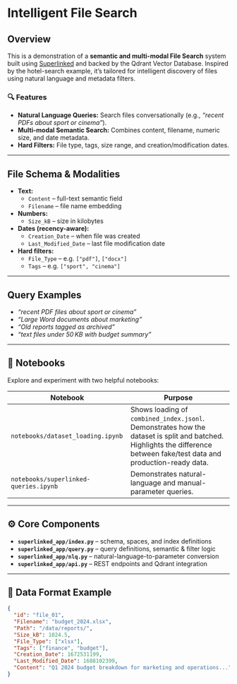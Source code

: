 # Intelligent File Search

## Overview

This is a demonstration of a **semantic and multi-modal File Search** system built using [Superlinked](https://github.com/superlinked/superlinked) and backed by the Qdrant Vector Database. Inspired by the hotel-search example, it’s tailored for intelligent discovery of files using natural language and metadata filters.

### 🔍 Features

- **Natural Language Queries:** Search files conversationally (e.g., _“recent PDFs about sport or cinema”_).
- **Multi-modal Semantic Search:** Combines content, filename, numeric size, and date metadata.
- **Hard Filters:** File type, tags, size range, and creation/modification dates.

---

## File Schema & Modalities

- **Text:**
  - `Content` – full-text semantic field
  - `Filename` – file name embedding
- **Numbers:**
  - `Size_kB` – size in kilobytes
- **Dates (recency-aware):**
  - `Creation_Date` – when file was created
  - `Last_Modified_Date` – last file modification date
- **Hard filters:**
  - `File_Type` – e.g. `["pdf"]`, `["docx"]`
  - `Tags` – e.g. `["sport", "cinema"]`

---

## Query Examples

- _“recent PDF files about sport or cinema”_
- _“Large Word documents about marketing”_
- _“Old reports tagged as archived”_
- _“text files under 50 KB with budget summary”_

---

## 📝 Notebooks

Explore and experiment with two helpful notebooks:

| Notebook                  | Purpose |
|---------------------------|---------|
| `notebooks/dataset_loading.ipynb`     | Shows loading of `combined_index.jsonl`. Demonstrates how the dataset is split and batched. Highlights the difference between fake/test data and production-ready data. |
| `notebooks/superlinked-queries.ipynb` | Demonstrates natural-language and manual-parameter queries. |

---

## ⚙️ Core Components

- **`superlinked_app/index.py`** – schema, spaces, and index definitions
- **`superlinked_app/query.py`** – query definitions, semantic & filter logic
- **`superlinked_app/nlq.py`** – natural-language-to-parameter conversion
- **`superlinked_app/api.py`** – REST endpoints and Qdrant integration

---

## 📘 Data Format Example

```json
{
  "id": "file_01",
  "Filename": "budget_2024.xlsx",
  "Path": "/data/reports/",
  "Size_kB": 1024.5,
  "File_Type": ["xlsx"],
  "Tags": ["finance", "budget"],
  "Creation_Date": 1672531199,
  "Last_Modified_Date": 1688102399,
  "Content": "Q1 2024 budget breakdown for marketing and operations..."
}
